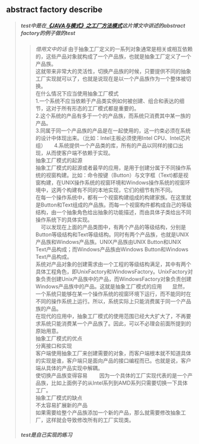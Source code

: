 
## abstract factory describe

>##### test中是在[《JAVA与模式》之工厂方法模式](http://www.cnblogs.com/java-my-life/archive/2012/03/25/2416227.html/)这片博文中讲述的abstract factory的例子做的test
>>  *借用文中的话*
由于抽象工厂定义的一系列对象通常是相关或相互依赖的，这些产品对象就构成了一个产品族，也就是抽象工厂定义了一个产品族。  
这就带来非常大的灵活性，切换产品族的时候，只要提供不同的抽象工厂实现就可以了，也就是说现在是以一个产品族作为一个整体被切换。  
在什么情况下应当使用抽象工厂模式  
1.一个系统不应当依赖于产品类实例如何被创建、组合和表达的细节，这对于所有形态的工厂模式都是重要的。  
2.这个系统的产品有多于一个的产品族，而系统只消费其中某一族的产品。  
3.同属于同一个产品族的产品是在一起使用的，这一约束必须在系统的设计中体现出来。（比如：Intel主板必须使用Intel CPU、Intel芯片组） 　
4.系统提供一个产品类的库，所有的产品以同样的接口出现，从而使客户端不依赖于实现。  
抽象工厂模式的起源  
抽象工厂模式的起源或者最早的应用，是用于创建分属于不同操作系统的视窗构建。比如：命令按键（Button）与文字框（Text)都是视窗构建，在UNIX操作系统的视窗环境和Windows操作系统的视窗环境中，这两个构建有不同的本地实现，它们的细节有所不同。  
在每一个操作系统中，都有一个视窗构建组成的构建家族。在这里就是Button和Text组成的产品族。而每一个视窗构件都构成自己的等级结构，由一个抽象角色给出抽象的功能描述，而由具体子类给出不同操作系统下的具体实现。  
　可以发现在上面的产品类图中，有两个产品的等级结构，分别是Button等级结构和Text等级结构。同时有两个产品族，也就是UNIX产品族和Windows产品族。UNIX产品族由UNIX Button和UNIX Text产品构成；而Windows产品族由Windows Button和Windows Text产品构成。  
系统对产品对象的创建需求由一个工程的等级结构满足，其中有两个具体工程角色，即UnixFactory和WindowsFactory。UnixFactory对象负责创建Unix产品族中的产品，而WindowsFactory对象负责创建Windows产品族中的产品。这就是抽象工厂模式的应用　　显然，一个系统只能够在某一个操作系统的视窗环境下运行，而不能同时在不同的操作系统上运行。所以，系统实际上只能消费属于同一个产品族的产品。  
在现代的应用中，抽象工厂模式的使用范围已经大大扩大了，不再要求系统只能消费某一个产品族了。因此，可以不必理会前面所提到的原始用意。  
抽象工厂模式的优点  
分离接口和实现  
客户端使用抽象工厂来创建需要的对象，而客户端根本就不知道具体的实现是谁，客户端只是面向产品的接口编程而已。也就是说，客户端从具体的产品实现中解耦。  
使切换产品族变得容易
　　因为一个具体的工厂实现代表的是一个产品族，比如上面例子的从Intel系列到AMD系列只需要切换一下具体工厂。  
抽象工厂模式的缺点  
不太容易扩展新的产品  
如果需要给整个产品族添加一个新的产品，那么就需要修改抽象工厂，这样就会导致修改所有的工厂实现类。  
>##### test是自己实现的练习